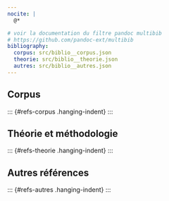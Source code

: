 ```yaml
---
nocite: |
  @*

# voir la documentation du filtre pandoc multibib
# https://github.com/pandoc-ext/multibib
bibliography:
  corpus: src/biblio__corpus.json
  theorie: src/biblio__theorie.json
  autres: src/biblio__autres.json
---
```


## Corpus

::: {#refs-corpus .hanging-indent}
:::

## Théorie et méthodologie

::: {#refs-theorie .hanging-indent}
:::

## Autres références

::: {#refs-autres .hanging-indent}
:::
